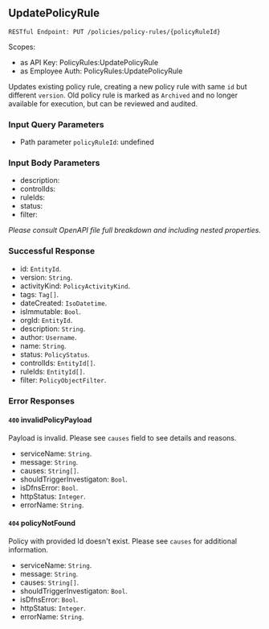 
## UpdatePolicyRule
`RESTful Endpoint: PUT /policies/policy-rules/{policyRuleId}`

Scopes:
 * as API Key: PolicyRules:UpdatePolicyRule
 * as Employee Auth: PolicyRules:UpdatePolicyRule

Updates existing policy rule, creating a new policy rule with same `id` but different `version`. Old policy rule is marked as `Archived` and no longer available for execution, but can be reviewed and audited.
### Input Query Parameters
* Path parameter `policyRuleId`: undefined
### Input Body Parameters
* description: 
* controlIds: 
* ruleIds: 
* status: 
* filter: 

_Please consult OpenAPI file full breakdown and including nested properties._
### Successful Response
* id: `EntityId`. 
* version: `String`. 
* activityKind: `PolicyActivityKind`. 
* tags: `Tag[]`. 
* dateCreated: `IsoDatetime`. 
* isImmutable: `Bool`. 
* orgId: `EntityId`. 
* description: `String`. 
* author: `Username`. 
* name: `String`. 
* status: `PolicyStatus`. 
* controlIds: `EntityId[]`. 
* ruleIds: `EntityId[]`. 
* filter: `PolicyObjectFilter`.
### Error Responses
#### `400` **invalidPolicyPayload** 
Payload is invalid. Please see `causes` field to see details and reasons.
* serviceName: `String`. 
* message: `String`. 
* causes: `String[]`. 
* shouldTriggerInvestigaton: `Bool`. 
* isDfnsError: `Bool`. 
* httpStatus: `Integer`. 
* errorName: `String`. 

#### `404` **policyNotFound** 
Policy with provided Id doesn't exist. Please see `causes` for additional information.
* serviceName: `String`. 
* message: `String`. 
* causes: `String[]`. 
* shouldTriggerInvestigaton: `Bool`. 
* isDfnsError: `Bool`. 
* httpStatus: `Integer`. 
* errorName: `String`.


